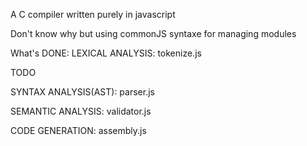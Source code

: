 A C compiler written purely in javascript

Don't know why but using commonJS syntaxe for managing modules

What's DONE:
LEXICAL ANALYSIS: tokenize.js

TODO

SYNTAX ANALYSIS(AST): parser.js 

SEMANTIC ANALYSIS: validator.js

CODE GENERATION: assembly.js

